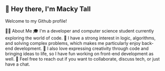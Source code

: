 ## 👋 Hey there, I'm Macky Tall

Welcome to my Github profile!

👨‍💻 About Me
🎓 I'm a developer and computer science student currently exploring the world of code. 
🤖 I have a strong interest in logic, algorithms, and solving complex problems, which makes me particularly enjoy back-end development. 
🎨 I also love expressing creativity through code and bringing ideas to life, so I have fun working on front-end development as well. 
💬 Feel free to reach out if you want to collaborate, discuss tech, or just have a chat.
<!--
- 🔭 I’m currently working on ...
- 🌱 I’m currently learning ...
- 👯 I’m looking to collaborate on ...
- 🤔 I’m looking for help with ...
- 💬 Ask me about ...
- 📫 How to reach me: ...
- 😄 Pronouns: ...
- ⚡ Fun fact: ...
-->
